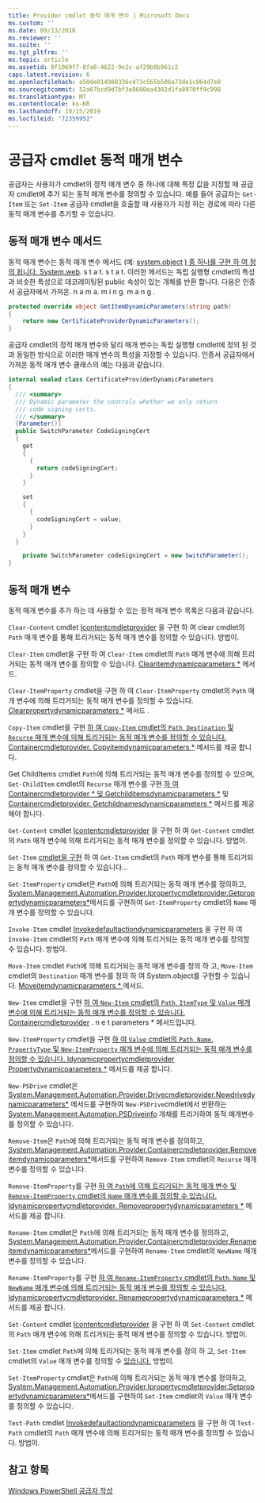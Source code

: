 ```yaml
---
title: Provider cmdlet 동적 매개 변수 | Microsoft Docs
ms.custom: ''
ms.date: 09/13/2016
ms.reviewer: ''
ms.suite: ''
ms.tgt_pltfrm: ''
ms.topic: article
ms.assetid: 8f1069f7-8fa8-4622-9e2c-af29b0b961c2
caps.latest.revision: 6
ms.openlocfilehash: a50de014988336c473c565b506a73de1c864d7e0
ms.sourcegitcommit: 52a67bcd9d7bf3e8600ea4302d1fa8970ff9c998
ms.translationtype: MT
ms.contentlocale: ko-KR
ms.lasthandoff: 10/15/2019
ms.locfileid: "72359952"
---
```

# <a name="provider-cmdlet-dynamic-parameters"></a>공급자 cmdlet 동적 매개 변수

공급자는 사용자가 cmdlet의 정적 매개 변수 중 하나에 대해 특정 값을 지정할 때 공급자 cmdlet에 추가 되는 동적 매개 변수를 정의할 수 있습니다. 예를 들어 공급자는 `Get-Item` 또는 `Set-Item` 공급자 cmdlet을 호출할 때 사용자가 지정 하는 경로에 따라 다른 동적 매개 변수를 추가할 수 있습니다.

## <a name="dynamic-parameter-methods"></a>동적 매개 변수 메서드

동적 매개 변수는 동적 매개 변수 메서드 (예: [system.object](/dotnet/api/System.Management.Automation.Provider.ItemCmdletProvider.GetItemDynamicParameters) [) 중 하나를 구현 하 여 정의 됩니다. System.web](/dotnet/api/System.Management.Automation.Provider.ItemCmdletProvider.SetItemDynamicParameters). s t a t. s t a t. 이러한 메서드는 독립 실행형 cmdlet의 특성과 비슷한 특성으로 데코레이팅된 public 속성이 있는 개체를 반환 합니다. 다음은 인증서 공급자에서 가져온. n a m a. m i n g. m a n [g](/dotnet/api/System.Management.Automation.Provider.ItemCmdletProvider.GetItemDynamicParameters) .

```csharp
protected override object GetItemDynamicParameters(string path)
{
    return new CertificateProviderDynamicParameters();
}
```

공급자 cmdlet의 정적 매개 변수와 달리 매개 변수는 독립 실행형 cmdlet에 정의 된 것과 동일한 방식으로 이러한 매개 변수의 특성을 지정할 수 있습니다. 인증서 공급자에서 가져온 동적 매개 변수 클래스의 예는 다음과 같습니다.

```csharp
internal sealed class CertificateProviderDynamicParameters
{
  /// <summary>
  /// Dynamic parameter the controls whether we only return
  /// code signing certs.
  /// </summary>
  [Parameter()]
  public SwitchParameter CodeSigningCert
  {
    get
    {
      {
        return codeSigningCert;
      }
    }

    set
    {
      {
        codeSigningCert = value;
      }
    }
  }

    private SwitchParameter codeSigningCert = new SwitchParameter();
}
```

## <a name="dynamic-parameters"></a>동적 매개 변수

동적 매개 변수를 추가 하는 데 사용할 수 있는 정적 매개 변수 목록은 다음과 같습니다.

`Clear-Content` cmdlet [Icontentcmdletprovider](/dotnet/api/System.Management.Automation.Provider.IContentCmdletProvider.ClearContentDynamicParameters) 을 구현 하 여 clear cmdlet의 `Path` 매개 변수를 통해 트리거되는 동적 매개 변수를 정의할 수 있습니다. 방법이.

`Clear-Item` cmdlet을 구현 하 여 `Clear-Item` cmdlet의 `Path` 매개 변수에 의해 트리거되는 동적 매개 변수를 정의할 수 있습니다. [Clearitemdynamicparameters *](/dotnet/api/System.Management.Automation.Provider.ItemCmdletProvider.ClearItemDynamicParameters) 메서드.

`Clear-ItemProperty` cmdlet을 구현 하 여 `Clear-ItemProperty` cmdlet의 `Path` 매개 변수에 의해 트리거되는 동적 매개 변수를 정의할 수 있습니다. [Clearpropertydynamicparameters *](/dotnet/api/System.Management.Automation.Provider.IPropertyCmdletProvider.ClearPropertyDynamicParameters) 메서드 .

`Copy-Item` cmdlet을 구현 [하 여 `Copy-Item` cmdlet의 `Path`, `Destination` 및 `Recurse` 매개 변수에 의해 트리거되는 동적 매개 변수를 정의할 수 있습니다. Containercmdletprovider. Copyitemdynamicparameters *](/dotnet/api/System.Management.Automation.Provider.ContainerCmdletProvider.CopyItemDynamicParameters) 메서드를 제공 합니다.

Get ChildItems cmdlet `Path`에 의해 트리거되는 동적 매개 변수를 정의할 수 있으며, `Get-ChildItem` cmdlet의 `Recurse` 매개 변수를 구현 [하 여 Containercmdletprovider * 및 Getchilditemsdynamicparameters *](/dotnet/api/System.Management.Automation.Provider.ContainerCmdletProvider.GetChildItemsDynamicParameters) 및 [Containercmdletprovider. Getchildnamesdynamicparameters *](/dotnet/api/System.Management.Automation.Provider.ContainerCmdletProvider.GetChildNamesDynamicParameters) 메서드를 제공 해야 합니다.

`Get-Content` cmdlet [Icontentcmdletprovider](/dotnet/api/System.Management.Automation.Provider.IContentCmdletProvider.GetContentReaderDynamicParameters) 을 구현 하 여 `Get-Content` cmdlet의 `Path` 매개 변수에 의해 트리거되는 동적 매개 변수를 정의할 수 있습니다. 방법이.

`Get-Item` [cmdlet을 구현](/dotnet/api/System.Management.Automation.Provider.ItemCmdletProvider.GetItemDynamicParameters) 하 여 `Get-Item` cmdlet의 `Path` 매개 변수를 통해 트리거되는 동적 매개 변수를 정의할 수 있습니다...

`Get-ItemProperty` cmdlet은 `Path`에 의해 트리거되는 동적 매개 변수를 정의하고, [System.Management.Automation.Provider.Ipropertycmdletprovider.Getpropertydynamicparameters*](/dotnet/api/System.Management.Automation.Provider.IPropertyCmdletProvider.GetPropertyDynamicParameters)메서드를 구현하여 `Get-ItemProperty` cmdlet의 `Name` 매개 변수를 정의할 수 있습니다.

`Invoke-Item` cmdlet [Invokedefaultactiondynamicparameters](/dotnet/api/System.Management.Automation.Provider.ItemCmdletProvider.InvokeDefaultActionDynamicParameters) 을 구현 하 여 `Invoke-Item` cmdlet의 `Path` 매개 변수에 의해 트리거되는 동적 매개 변수를 정의할 수 있습니다. 방법이.

`Move-Item` cmdlet `Path`에 의해 트리거되는 동적 매개 변수를 정의 하 고, `Move-Item` cmdlet의 `Destination` 매개 변수를 정의 하 여 System.object를 구현할 수 있습니다. [Moveitemdynamicparameters * ](/dotnet/api/System.Management.Automation.Provider.NavigationCmdletProvider.MoveItemDynamicParameters)메서드.

`New-Item` cmdlet을 구현 [하 여 `New-Item` cmdlet의 `Path`, `ItemType` 및 `Value` 매개 변수에 의해 트리거되는 동적 매개 변수를 정의할 수 있습니다. Containercmdletprovider](/dotnet/api/System.Management.Automation.Provider.ContainerCmdletProvider.NewItemDynamicParameters) . n e t parameters * 메서드입니다.

`New-ItemProperty` cmdlet을 구현 [하 여 `Value` cmdlet의 `Path`, `Name`, `PropertyType` 및 `New-ItemProperty` 매개 변수에 의해 트리거되는 동적 매개 변수를 정의할 수 있습니다. Idynamicpropertycmdletprovider Propertydynamicparameters *](/dotnet/api/System.Management.Automation.Provider.IDynamicPropertyCmdletProvider.NewPropertyDynamicParameters) 메서드를 제공 합니다.

`New-PSDrive` cmdlet은 [System.Management.Automation.Provider.Drivecmdletprovider.Newdrivedynamicparameters*](/dotnet/api/System.Management.Automation.Provider.DriveCmdletProvider.NewDriveDynamicParameters) 메서드를 구현하여 `New-PSDrive`cmdlet에서 반환하는 [System.Management.Automation.PSDriveinfo](/dotnet/api/System.Management.Automation.PSDriveInfo) 개채를 트리거하여 동적 매개변수를 정의할 수 있습니다.

`Remove-Item`은 `Path`에 의해 트리거되는 동적 매개 변수를 정의하고, [System.Management.Automation.Provider.Containercmdletprovider.Removeitemdynamicparameters*](/dotnet/api/System.Management.Automation.Provider.ContainerCmdletProvider.RemoveItemDynamicParameters)메서드를 구현하여 `Remove-Item` cmdlet의 `Recurse` 매개 변수를 정의할 수 있습니다.

`Remove-ItemProperty`를 구현 [하 여 `Path`에 의해 트리거되는 동적 매개 변수 및 `Remove-ItemProperty` cmdlet의 `Name` 매개 변수를 정의할 수 있습니다. Idynamicpropertycmdletprovider. Removepropertydynamicparameters *](/dotnet/api/System.Management.Automation.Provider.IDynamicPropertyCmdletProvider.RemovePropertyDynamicParameters) 메서드를 제공 합니다.

`Rename-Item` cmdlet은 `Path`에 의해 트리거되는 동적 매개 변수를 정의하고, [System.Management.Automation.Provider.Containercmdletprovider.Renameitemdynamicparameters*](/dotnet/api/System.Management.Automation.Provider.ContainerCmdletProvider.RenameItemDynamicParameters)메서드를 구현하여 `Rename-Item` cmdlet의 `NewName` 매개 변수를 정의할 수 있습니다.

`Rename-ItemProperty`를 구현 [하 여 `Rename-ItemProperty` cmdlet의 `Path`, `Name` 및 `NewName` 매개 변수에 의해 트리거되는 동적 매개 변수를 정의할 수 있습니다. Idynamicpropertycmdletprovider. Renamepropertydynamicparameters *](/dotnet/api/System.Management.Automation.Provider.IDynamicPropertyCmdletProvider.RenamePropertyDynamicParameters) 메서드를 제공 합니다.

`Set-Content` cmdlet [Icontentcmdletprovider](/dotnet/api/System.Management.Automation.Provider.IContentCmdletProvider.GetContentWriterDynamicParameters) 을 구현 하 여 `Set-Content` cmdlet의 `Path` 매개 변수에 의해 트리거되는 동적 매개 변수를 정의할 수 있습니다. 방법이.

`Set-Item` cmdlet `Path`에 의해 트리거되는 동적 매개 변수를 정의 하 고, `Set-Item` cmdlet의 `Value` 매개 변수를 정의할 수 [있습니다.](/dotnet/api/System.Management.Automation.Provider.ItemCmdletProvider.SetItemDynamicParameters) 방법이.

`Set-ItemProperty` cmdlet은 `Path`에 의해 트리거되는 동적 매개 변수를 정의하고, [System.Management.Automation.Provider.Ipropertycmdletprovider.Setpropertydynamicparameters*](/dotnet/api/System.Management.Automation.Provider.IPropertyCmdletProvider.SetPropertyDynamicParameters)메서드를 구현하여 `Set-Item` cmdlet의 `Value` 매개 변수를 정의할 수 있습니다.

`Test-Path` cmdlet [Invokedefaultactiondynamicparameters](/dotnet/api/System.Management.Automation.Provider.ItemCmdletProvider.InvokeDefaultActionDynamicParameters) 을 구현 하 여 `Test-Path` cmdlet의 `Path` 매개 변수에 의해 트리거되는 동적 매개 변수를 정의할 수 있습니다. 방법이.

## <a name="see-also"></a>참고 항목

[Windows PowerShell 공급자 작성](./writing-a-windows-powershell-provider.md)